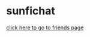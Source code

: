 # sunfichat
[click here to go to friends page](https://blairdactyl0119.github.io/sunfichat/friends.html)
